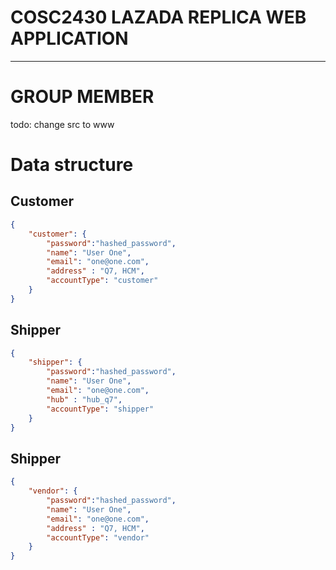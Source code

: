 # COSC2430 LAZADA REPLICA WEB APPLICATION

---

# GROUP MEMBER


todo: change src to www


# Data structure

## Customer

```json
{
    "customer": {
        "password":"hashed_password",
        "name": "User One",
        "email": "one@one.com",
        "address" : "Q7, HCM",
        "accountType": "customer"
    }
}

```
## Shipper

```json
{
    "shipper": {
        "password":"hashed_password",
        "name": "User One",
        "email": "one@one.com",
        "hub" : "hub_q7",
        "accountType": "shipper"
    }
}

```
## Shipper

```json
{
    "vendor": {
        "password":"hashed_password",
        "name": "User One",
        "email": "one@one.com",
        "address" : "Q7, HCM",
        "accountType": "vendor"
    }
}

```



